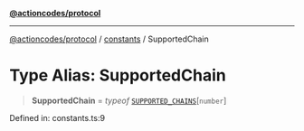 [**@actioncodes/protocol**](../../README.md)

***

[@actioncodes/protocol](../../modules.md) / [constants](../README.md) / SupportedChain

# Type Alias: SupportedChain

> **SupportedChain** = *typeof* [`SUPPORTED_CHAINS`](../variables/SUPPORTED_CHAINS.md)\[`number`\]

Defined in: constants.ts:9
